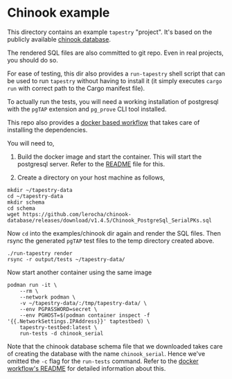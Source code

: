 # Chinook example

This directory contains an example `tapestry` "project". It's based on
the publicly available [chinook
database](https://github.com/lerocha/chinook-database).

The rendered SQL files are also committed to git repo. Even in real
projects, you should do so.

For ease of testing, this dir also provides a `run-tapestry` shell
script that can be used to run `tapestry` without having to install it
(it simply executes `cargo run` with correct path to the Cargo
manifest file).

To actually run the tests, you will need a working installation of
postgresql with the `pgTAP` extension and `pg_prove` CLI tool
installed.

This repo also provides a [docker based workflow](../docker) that
takes care of installing the dependencies.

You will need to,

1. Build the docker image and start the container. This will start the
   postgresql server. Refer to the [README](../docker/README.md) file
   for this.

2. Create a directory on your host machine as follows,

```shell
mkdir ~/tapestry-data
cd ~/tapestry-data
mkdir schema
cd schema
wget https://github.com/lerocha/chinook-database/releases/download/v1.4.5/Chinook_PostgreSql_SerialPKs.sql
```

Now `cd` into the examples/chinook dir again and render the SQL
files. Then rsync the generated `pgTAP` test files to the temp
directory created above.

```shell
./run-tapestry render
rsync -r output/tests ~/tapestry-data/
```

Now start another container using the same image

```shell
podman run -it \
    --rm \
    --network podman \
    -v ~/tapestry-data/:/tmp/tapestry-data/ \
    --env PGPASSWORD=secret \
    --env PGHOST=$(podman container inspect -f '{{.NetworkSettings.IPAddress}}' taptestbed) \
    tapestry-testbed:latest \
    run-tests -d chinook_serial
```

Note that the chinook database schema file that we downloaded takes
care of creating the database with the name `chinook_serial`. Hence
we've omitted the `-c` flag for the `run-tests` command. Refer to the
[docker workflow's README](../../docker/README.md) for detailed
information about this.
